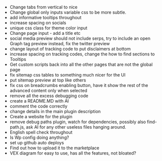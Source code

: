 - Change tabs from vertical to nice
- Change global only inputs variable css to be more subtle.
- add informative tooltips throughout
- increase spacing on socials
- unique css class for theme color input
- Change page input - add a title etc
- social media preview should not include serps, try to include an open Graph tag preview instead, fix the twitter preview
- change layout of tracking code to put disclaimers at bottom
- increase spacing on tracking codes, change the how to find sections to Tooltips
- Get custom scripts back into all the other pages that are not the global page
- fix sitemap css tables to something much nicer for the UI
- put sitemap preview at top like others
- fix css on breadcrumbs enabling button, have it show the rest of the advanced content only when selected
- remove all the excess debugging code
- create a README.MD with AI
- comment the code correctly
- change details in the main plugin description
- Create a website for the plugin
- remove debug paths plugin, watch for dependencies, possibly also find-path.js, ask AI for any other useless files hanging around.
- English spell check throughout
- Is Wp config doing anything?
- set up github auto deploys
- Find out how to upload it to the marketplace
- VEX diagram for easy to use, has all the features, not bloated?
